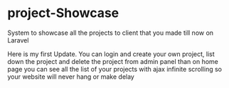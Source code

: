 # project-Showcase
System to showcase all the projects to client that you made till now on Laravel

Here is my first Update. You can login and create your own project, list down the project and delete the project from admin panel than on home page you can see all the list of your projects with ajax infinite scrolling so your website will never hang or make delay
